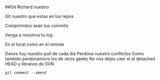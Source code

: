 ##Git Richard nuestro

Git nuestro que estas en los repos

Comprimidos sean tus commits

Venga a nosotros tu log

En el local como en el remote

Danos hoy nuestro pull de cada día
Perdona nuestro conflictos
Como también perdonamons los de otros geeks
No nos dejes caer el el detached HEAD
y libranos de SVN

`git commmit --amend`
